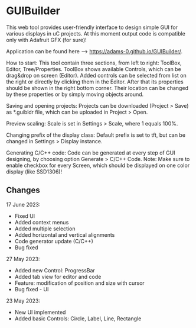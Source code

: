 # GUIBuilder
This web tool provides user-friendly interface to design simple GUI for various displays in uC projects.
At this moment output code is compatible only with Adafruit GFX (for sure)! 

Application can be found here --> https://adams-0.github.io/GUIBuilder/.

How to start:
This tool contain three sections, from left to right: ToolBox, Editor, Tree/Properties.
ToolBox shows available Controls, which can be drag&drop on screen (Editor). 
Added controls can be selected from list on the right or directly by clicking them in the Editor. After that its properties should be shown in the right bottom corner.
Their location can be changed by these properties or by simply moving objects around.

Saving and opening projects:
Projects can be downloaded (Project > Save) as \*.guibldr file, which can be uploaded in Project > Open.

Preview scaling:
Scale is set in Settings > Scale, where 1 equals 100%.

Changing prefix of the display class:
Default prefix is set to tft, but can be changed in Settings > Display instance.

Generating C/C++ code:
Code can be generated at every step of GUI designing, by choosing option Generate > C/C++ Code.
Note: Make sure to enable checkbox for every Screen, which should be displayed on one color display (like SSD1306)!

## Changes
17 June 2023:
* Fixed UI
* Added context menus
* Added multiple selection
* Added horizontal and vertical alignments
* Code generator update (C/C++)
* Bug fixed

27 May 2023:
* Added new Control: ProgressBar
* Added tab view for editor and code
* Feature: modification of position and size with cursor
* Bug fixed - UI

23 May 2023:
* New UI implemented
* Added basic Controls: Circle, Label, Line, Rectangle

